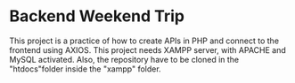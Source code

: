 # Backend Weekend Trip

This project is a practice of how to create APIs in PHP and connect to the frontend using AXIOS.
This project needs XAMPP server, with APACHE and MySQL activated. Also, the repository have to be cloned in the "htdocs"folder inside the "xampp" folder.
